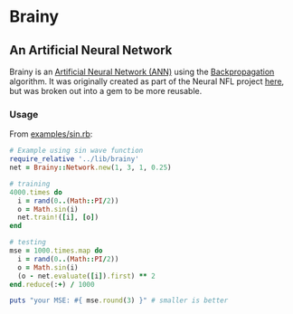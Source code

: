 # Brainy
## An Artificial Neural Network

Brainy is an [Artificial Neural Network (ANN)](https://en.wikipedia.org/wiki/Artificial_neural_network) using the 
[Backpropagation](https://en.wikipedia.org/wiki/Backpropagation) algorithm. It was originally created as part of 
the Neural NFL project [here](https://github.com/EvilScott/neuralnfl), but was broken out into a gem to be more reusable.

### Usage
From [examples/sin.rb](https://github.com/EvilScott/brainy/blob/master/examples/sin.rb):
```ruby
# Example using sin wave function
require_relative '../lib/brainy'
net = Brainy::Network.new(1, 3, 1, 0.25)

# training
4000.times do
  i = rand(0..(Math::PI/2))
  o = Math.sin(i)
  net.train!([i], [o])
end

# testing
mse = 1000.times.map do
  i = rand(0..(Math::PI/2))
  o = Math.sin(i)
  (o - net.evaluate([i]).first) ** 2
end.reduce(:+) / 1000

puts "your MSE: #{ mse.round(3) }" # smaller is better
```
